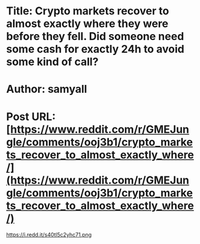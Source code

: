 # Title: Crypto markets recover to almost exactly where they were before they fell. Did someone need some cash for exactly 24h to avoid some kind of call?
# Author: samyall
# Post URL: [https://www.reddit.com/r/GMEJungle/comments/ooj3b1/crypto_markets_recover_to_almost_exactly_where/](https://www.reddit.com/r/GMEJungle/comments/ooj3b1/crypto_markets_recover_to_almost_exactly_where/)


https://i.redd.it/s40tl5c2yhc71.png